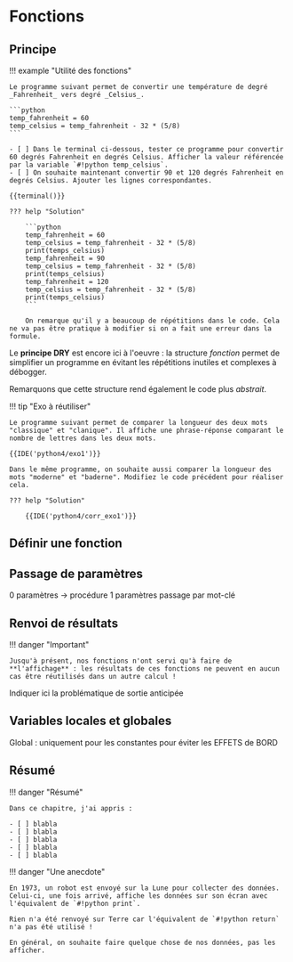 # Fonctions

## Principe

!!! example "Utilité des fonctions"

    Le programme suivant permet de convertir une température de degré _Fahrenheit_ vers degré _Celsius_.

    ```python
    temp_fahrenheit = 60
    temp_celsius = temp_fahrenheit - 32 * (5/8)
    ```

    - [ ] Dans le terminal ci-dessous, tester ce programme pour convertir 60 degrés Fahrenheit en degrés Celsius. Afficher la valeur référencée par la variable `#!python temp_celsius`.
    - [ ] On souhaite maintenant convertir 90 et 120 degrés Fahrenheit en degrés Celsius. Ajouter les lignes correspondantes.

    {{terminal()}}

    ??? help "Solution"

        ```python
        temp_fahrenheit = 60
        temp_celsius = temp_fahrenheit - 32 * (5/8)
        print(temps_celsius)
        temp_fahrenheit = 90
        temp_celsius = temp_fahrenheit - 32 * (5/8)
        print(temps_celsius)
        temp_fahrenheit = 120
        temp_celsius = temp_fahrenheit - 32 * (5/8)
        print(temps_celsius)
        ```
        
        On remarque qu'il y a beaucoup de répétitions dans le code. Cela ne va pas être pratique à modifier si on a fait une erreur dans la formule.


Le **principe DRY** est encore ici à l'oeuvre : la structure _fonction_ permet de simplifier un programme en évitant les répétitions inutiles et complexes à débogger.

Remarquons que cette structure rend également le code plus _abstrait_.

!!! tip "Exo à réutiliser"

    Le programme suivant permet de comparer la longueur des deux mots "classique" et "clanique". Il affiche une phrase-réponse comparant le nombre de lettres dans les deux mots. 

    {{IDE('python4/exo1')}}

    Dans le même programme, on souhaite aussi comparer la longueur des mots "moderne" et "baderne". Modifiez le code précédent pour réaliser cela.

    ??? help "Solution"

        {{IDE('python4/corr_exo1')}}


## Définir une fonction

## Passage de paramètres

0 paramètres -> procédure
1 paramètres
passage par mot-clé

## Renvoi de résultats

!!! danger "Important"

    Jusqu'à présent, nos fonctions n'ont servi qu'à faire de **l'affichage** : les résultats de ces fonctions ne peuvent en aucun cas être réutilisés dans un autre calcul !

Indiquer ici la problématique de sortie anticipée

## Variables locales et globales

Global : uniquement pour les constantes pour éviter les EFFETS de BORD 

## Résumé

!!! danger "Résumé"

    Dans ce chapitre, j'ai appris : 
    
    - [ ] blabla
    - [ ] blabla
    - [ ] blabla
    - [ ] blabla
    - [ ] blabla

!!! danger "Une anecdote"

    En 1973, un robot est envoyé sur la Lune pour collecter des données. Celui-ci, une fois arrivé, affiche les données sur son écran avec l'équivalent de `#!python print`. 
    
    Rien n'a été renvoyé sur Terre car l'équivalent de `#!python return` n'a pas été utilisé ! 
    
    En général, on souhaite faire quelque chose de nos données, pas les afficher.